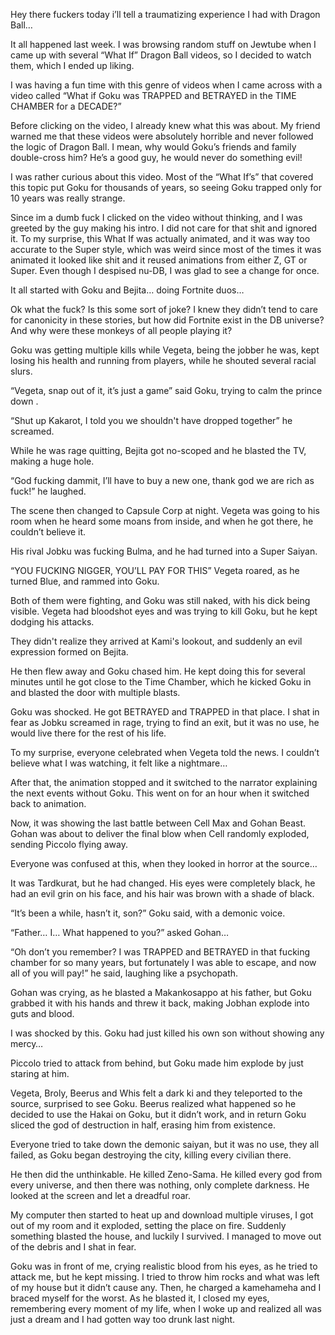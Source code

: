 Hey there fuckers today i’ll tell a traumatizing experience I had with Dragon Ball…

It all happened last week. I was browsing random stuff on Jewtube when I came up with several “What If” Dragon Ball videos, so I decided to watch them, which I ended up liking.

I was having a fun time with this genre of videos when I came across with a video called “What if Goku was TRAPPED and BETRAYED in the TIME CHAMBER for a DECADE?”

Before clicking on the video, I already knew what this was about. My friend warned me that these videos were absolutely horrible and never followed the logic of Dragon Ball. I mean, why would Goku’s friends and family double-cross him? He’s a good guy, he would never do something evil!

I was rather curious about this video. Most of the “What If’s” that covered this topic put Goku for thousands of years, so seeing Goku trapped only for 10 years was really strange.

Since im a dumb fuck I clicked on the video without thinking, and I was greeted by the guy making his intro. I did not care for that shit and ignored it. To my surprise, this What If was actually animated, and it was way too accurate to the Super style, which was weird since most of the times it was animated it looked like shit and it reused animations from either Z, GT or Super. Even though I despised nu-DB, I was glad to see a change for once.

It all started with Goku and Bejita… doing Fortnite duos…

Ok what the fuck? Is this some sort of joke? I knew they didn’t tend to care for canonicity in these stories, but how did Fortnite exist in the DB universe? And why were these monkeys of all people playing it?

Goku was getting multiple kills while Vegeta, being the jobber he was, kept losing his health and running from players, while he shouted several racial slurs.

“Vegeta, snap out of it, it’s just a game” said Goku, trying to calm the prince down .

“Shut up Kakarot, I told you we shouldn't have dropped together” he screamed.

While he was rage quitting, Bejita got no-scoped and he blasted the TV, making a huge hole.

“God fucking dammit, I’ll have to buy a new one, thank god we are rich as fuck!” he laughed.

The scene then changed to Capsule Corp at night. Vegeta was going to his room when he heard some moans from inside, and when he got there, he couldn’t believe it.

His rival Jobku was fucking Bulma, and he had turned into a Super Saiyan.

“YOU FUCKING NIGGER, YOU’LL PAY FOR THIS” Vegeta roared, as he turned Blue, and rammed into Goku.

Both of them were fighting, and Goku was still naked, with his dick being visible. Vegeta had bloodshot eyes and was trying to kill Goku, but he kept dodging his attacks.

They didn't realize they arrived at Kami's lookout, and suddenly an evil expression formed on Bejita.

He then flew away and Goku chased him. He kept doing this for several minutes until he got close to the Time Chamber, which he kicked Goku in and blasted the door with multiple blasts.

Goku was shocked. He got BETRAYED and TRAPPED in that place. I shat in fear as Jobku screamed in rage, trying to find an exit, but it was no use, he would live there for the rest of his life.

To my surprise, everyone celebrated when Vegeta told the news. I couldn’t believe what I was watching, it felt like a nightmare…

After that, the animation stopped and it switched to the narrator explaining the next events without Goku. This went on for an hour when it switched back to animation.

Now, it was showing the last battle between Cell Max and Gohan Beast. Gohan was about to deliver the final blow when Cell randomly exploded, sending Piccolo flying away.

Everyone was confused at this, when they looked in horror at the source…

It was Tardkurat, but he had changed. His eyes were completely black, he had an evil grin on his face, and his hair was brown with a shade of black.

“It’s been a while, hasn’t it, son?” Goku said, with a demonic voice.

“Father… I… What happened to you?” asked Gohan…

“Oh don’t you remember? I was TRAPPED and BETRAYED in that fucking chamber for so many years, but fortunately I was able to escape, and now all of you will pay!” he said, laughing like a psychopath.

Gohan was crying, as he blasted a Makankosappo at his father, but Goku grabbed it with his hands and threw it back, making Jobhan explode into guts and blood.

I was shocked by this. Goku had just killed his own son without showing any mercy…

Piccolo tried to attack from behind, but Goku made him explode by just staring at him.

Vegeta, Broly, Beerus and Whis felt a dark ki and they teleported to the source, surprised to see Goku. Beerus realized what happened so he decided to use the Hakai on Goku, but it didn’t work, and in return Goku sliced the god of destruction in half, erasing him from existence.

Everyone tried to take down the demonic saiyan, but it was no use, they all failed, as Goku began destroying the city, killing every civilian there.

He then did the unthinkable. He killed Zeno-Sama. He killed every god from every universe, and then there was nothing, only complete darkness. He looked at the screen and let a dreadful roar.

My computer then started to heat up and download multiple viruses, I got out of my room and it exploded, setting the place on fire. Suddenly something blasted the house, and luckily I survived. I managed to move out of the debris and I shat in fear.

Goku was in front of me, crying realistic blood from his eyes, as he tried to attack me, but he kept missing. I tried to throw him rocks and what was left of my house but it didn’t cause any. Then, he charged a kamehameha and I braced myself for the worst. As he blasted it, I closed my eyes, remembering every moment of my life, when I woke up and realized all was just a dream and I had gotten way too drunk last night.
